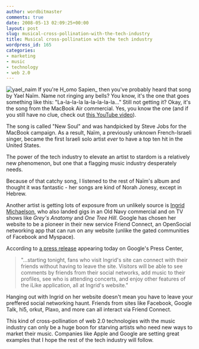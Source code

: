 ```yaml
---
author: wordbitmaster
comments: true
date: 2008-05-13 02:09:25+00:00
layout: post
slug: musical-cross-pollination-with-the-tech-industry
title: Musical cross-pollination with the tech industry
wordpress_id: 165
categories:
- marketing
- music
- technology
- web 2.0
---
```


![yael_naim](http://wordbit.freehostia.com/wp-content/uploads/2008/05/yael_naim.jpg) If you're H_omo Sapien_ then you've probably heard that song by Yael Naïm. Name not ringing any bells? You know, it's the one that goes something like this: "La-la-la-la la-la-la-la-la..." Still not getting it? Okay, it's the song from the MacBook Air commercial. Yes, you know the one (and if you still have no clue, check out [this YouTube video](http://youtube.com/watch?v=-YUxbDEPFiM)).

The song is called "New Soul" and was handpicked by Steve Jobs for the MacBook campaign. As a result, Naïm, a previously unknown French-Israeli singer, became the first Israeli solo artist _ever_ to have a top ten hit in the United States. 

The power of the tech industry to elevate an artist to stardom is a relatively new phenomenon, but one that a flagging music industry desperately needs.


<!-- more -->
 

Because of that catchy song, I listened to the rest of Naïm's album and thought it was fantastic - her songs are kind of Norah Jonesy, except in Hebrew.

Another artist is getting lots of exposure from un unlikely source is [Ingrid Michaelson](http://www.ingridmichaelson.com/), who also landed gigs in an Old Navy commercial and on TV shows like _Grey's Anatomy_ and _One Tree Hill_. Google has chosen her website to be a pioneer in their new service Friend Connect, an OpenSocial networking app that can run on any website (unlike the gated communities of Facebook and Myspace). 

According to [a press release](http://www.google.com/intl/en/press/annc/20080512_friend_connect.html) appearing today on Google's Press Center, 

<blockquote>"...starting tonight, fans who visit Ingrid's site can connect with their friends without having to leave the site. Visitors will be able to see comments by friends from their social networks, add music to their profiles, see who is attending concerts, and enjoy other features of the iLike application, all at Ingrid's website."  

> 
> </blockquote>

Hanging out with Ingrid on her website doesn't mean you have to leave your preffered social networking haunt. Friends from sites like Facebook, Google Talk, hi5, orkut, Plaxo, and more can all interact via Friend Connect.

This kind of cross-pollination of web 2.0 technologies with the music industry can only be a huge boon for starving artists who need new ways to market their music. Companies like Apple and Google are setting great examples that I hope the rest of the tech industry will follow.
